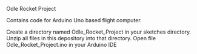 Odle Rocket Project

Contains code for Arduino Uno based flight computer.

Create a directory named Odle_Rocket_Project in your sketches directory.
Unzip all files in this depository into that directory.
Open file Odle_Rocket_Project.ino in your Arduino IDE